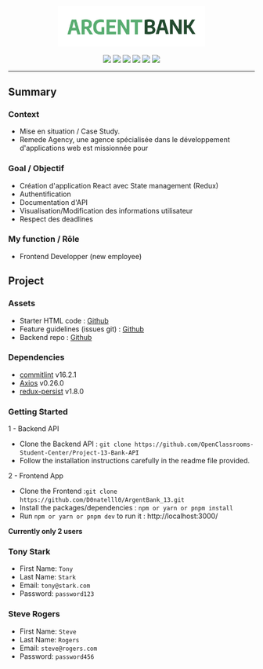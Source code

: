 <p align="center">
  <img src="/src/assets/img/argentBankLogo.png" width="300px"alt="Logo image"/>
</p>

<p align="center">
  <img src="https://img.shields.io/badge/vite-%23646CFF.svg?style=flat-square&logo=vite&logoColor=fff" />
  <img src="https://img.shields.io/badge/JavaScript-F7DF1E?style=flat-square&logo=javascript&logoColor=000" />
  <img src="https://img.shields.io/badge/React-20232A?style=flat-square&logo=react&logoColor=61DAFB" />
  <img src="https://img.shields.io/badge/React_Router-CA4245?style=flat-square&labelColor=CA4245&logo=react-router&logoColor=fff" />
  <img src="https://img.shields.io/badge/Redux_Tool_Kit-764ABC?style=flat-square&logo=Redux&logoColor=fff" />
  <img src="https://img.shields.io/badge/Styled_components-DB7093?style=flat-square&logo=styled-components&logoColor=fff" />
</p>

---
## Summary
### Context
- Mise en situation / Case Study.
- Remede Agency, une agence spécialisée dans le développement d'applications web est missionnée pour 
### Goal / Objectif
- Création d'application React avec State management (Redux)
- Authentification
- Documentation d'API
- Visualisation/Modification des informations utilisateur
- Respect des deadlines
### My function / Rôle
- Frontend Developper (new employee)

## Project
### Assets
- Starter HTML code : [Github](https://github.com/OpenClassrooms-Student-Center/Project-10-Bank-API/tree/master/designs)
- Feature guidelines (issues git) : [Github](https://github.com/OpenClassrooms-Student-Center/Project-10-Bank-API/tree/master/.github/ISSUE_TEMPLATE)
- Backend repo : [Github](https://github.com/OpenClassrooms-Student-Center/Project-10-Bank-API)
### Dependencies
- [commitlint](https://commitlint.js.org/#/guides-use-prompt) v16.2.1
- [Axios](https://github.com/axios/axios#installing) v0.26.0
- [redux-persist](https://github.com/rt2zz/redux-persist) v1.8.0


### Getting Started
1 - Backend API
  - Clone the Backend API : `git clone https://github.com/OpenClassrooms-Student-Center/Project-13-Bank-API`
  - Follow the installation instructions carefully in the readme file provided.

2 - Frontend App
  - Clone the Frontend :`git clone https://github.com/D0natelll0/ArgentBank_13.git`
  - Install the packages/dependencies : `npm or yarn or pnpm install`
  - Run `npm or yarn or pnpm dev` to run it : http://localhost:3000/

**Currently only 2 users**
### Tony Stark
- First Name: `Tony`
- Last Name: `Stark`
- Email: `tony@stark.com`
- Password: `password123`
### Steve Rogers
- First Name: `Steve`
- Last Name: `Rogers`
- Email: `steve@rogers.com`
- Password: `password456`

